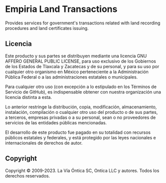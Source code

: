 ﻿# Empiria Land Transactions

Provides services for government's transactions related with land recording procedures and land certificates issuing.

## Licencia

Este producto y sus partes se distribuyen mediante una licencia GNU AFFERO
GENERAL PUBLIC LICENSE, para uso exclusivo de los Gobiernos de los Estados
de Tlaxcala y Zacatecas y de su personal, y para su uso por cualquier otro
organismo en México perteneciente  a la Administración Pública Federal o a
las administraciones estatales o municipales.

Para cualquier otro uso (con excepción  a lo estipulado en los Términos de
Servicio de GitHub), es indispensable obtener con nuestra organización una
licencia distinta a esta.

Lo anterior restringe la distribución, copia, modificación, almacenamiento,
instalación, compilación o cualquier otro uso del producto o de sus partes,
a terceros, empresas privadas o a su personal, sean o no proveedores de
servicios de las entidades públicas mencionadas.

El desarrollo de este producto fue pagado en su totalidad con recursos
públicos estatales y federales, y está protegido por las leyes nacionales
e internacionales de derechos de autor.

## Copyright

Copyright © 2009-2023. La Vía Óntica SC, Ontica LLC y autores.
Todos los derechos reservados.
